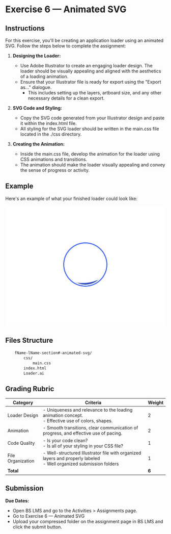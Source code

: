 # Exercise 6 — Animated SVG

## Instructions

For this exercise, you'll be creating an application loader using an animated SVG. Follow the steps below to complete the assignment:

1. **Designing the Loader:**

   - Use Adobe Illustrator to create an engaging loader design. The loader should be visually appealing and aligned with the aesthetics of a loading animation.
   - Ensure that your Illustrator file is ready for export using the "Export as..." dialogue.
     - This includes setting up the layers, artboard size, and any other necessary details for a clean export.

2. **SVG Code and Styling:**

   - Copy the SVG code generated from your Illustrator design and paste it within the index.html file.
   - All styling for the SVG loader should be written in the main.css file located in the ./css directory.

3. **Creating the Animation:**
   - Inside the main.css file, develop the animation for the loader using CSS animations and transitions.
   - The animation should make the loader visually appealing and convey the sense of progress or activity.

## Example

Here's an example of what your finished loader could look like:

![Exercise example](./assets/animated-svg.gif)

## Files Structure

        fName-lName-section#-animated-svg/
            css/
                main.css
            index.html
            Loader.ai

## Grading Rubric

| Category          | Criteria                                                                                                              | Weight |
| ----------------- | --------------------------------------------------------------------------------------------------------------------- | ------ |
| Loader Design     | - Uniqueness and relevance to the loading animation concept. <br> - Effective use of colors, shapes.                  | 2      |
| Animation         | - Smooth transitions, clear communication of progress, and effective use of pacing.                                   | 2      |
| Code Quality      | - Is your code clean? <br> - Is all of your styling in your CSS file?                                                 | 1      |
| File Organization | - Well-structured Illustrator file with organized layers and properly labeled<br> - Well organized submission folders | 1      |
| **Total**         |                                                                                                                       | **6**  |

## Submission

**Due Dates:**

<Badge text="Section 300: Tuesday October 17th @5:00pm" />
<Badge type="error" text="Section 310: Monday October 16th @6:00pm" />

- Open BS LMS and go to the Activities > Assignments page.
- Go to Exercise 6 — Animated SVG
- Upload your compressed folder on the assignment page in BS LMS and click the submit button.
